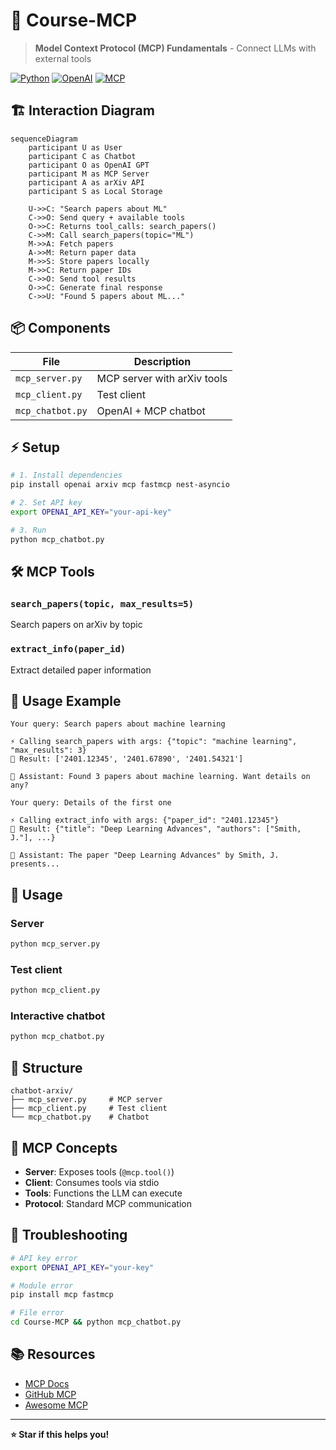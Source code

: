 # 🚀 Course-MCP

> **Model Context Protocol (MCP) Fundamentals** - Connect LLMs with external tools

[![Python](https://img.shields.io/badge/Python-3.8+-blue.svg)](https://python.org)
[![OpenAI](https://img.shields.io/badge/OpenAI-GPT--4-green.svg)](https://openai.com)
[![MCP](https://img.shields.io/badge/MCP-Protocol-orange.svg)](https://modelcontextprotocol.io)

## 🏗️ Interaction Diagram

```mermaid
sequenceDiagram
    participant U as User
    participant C as Chatbot
    participant O as OpenAI GPT
    participant M as MCP Server
    participant A as arXiv API
    participant S as Local Storage

    U->>C: "Search papers about ML"
    C->>O: Send query + available tools
    O->>C: Returns tool_calls: search_papers()
    C->>M: Call search_papers(topic="ML")
    M->>A: Fetch papers
    A->>M: Return paper data
    M->>S: Store papers locally
    M->>C: Return paper IDs
    C->>O: Send tool results
    O->>C: Generate final response
    C->>U: "Found 5 papers about ML..."
```

## 📦 Components

| File | Description |
|------|-------------|
| `mcp_server.py` | MCP server with arXiv tools |
| `mcp_client.py` | Test client |
| `mcp_chatbot.py` | OpenAI + MCP chatbot |

## ⚡ Setup

```bash
# 1. Install dependencies
pip install openai arxiv mcp fastmcp nest-asyncio

# 2. Set API key
export OPENAI_API_KEY="your-api-key"

# 3. Run
python mcp_chatbot.py
```

## 🛠️ MCP Tools

### `search_papers(topic, max_results=5)`
Search papers on arXiv by topic

### `extract_info(paper_id)`
Extract detailed paper information

## 💬 Usage Example

```
Your query: Search papers about machine learning

⚡ Calling search_papers with args: {"topic": "machine learning", "max_results": 3}
📄 Result: ['2401.12345', '2401.67890', '2401.54321']

🤖 Assistant: Found 3 papers about machine learning. Want details on any?

Your query: Details of the first one

⚡ Calling extract_info with args: {"paper_id": "2401.12345"}
📄 Result: {"title": "Deep Learning Advances", "authors": ["Smith, J."], ...}

🤖 Assistant: The paper "Deep Learning Advances" by Smith, J. presents...
```

## 🚀 Usage

### Server
```bash
python mcp_server.py
```

### Test client
```bash
python mcp_client.py
```

### Interactive chatbot
```bash
python mcp_chatbot.py
```

## 📁 Structure

```
chatbot-arxiv/
├── mcp_server.py     # MCP server
├── mcp_client.py     # Test client
└── mcp_chatbot.py    # Chatbot
```

## 🧠 MCP Concepts

- **Server**: Exposes tools (`@mcp.tool()`)
- **Client**: Consumes tools via stdio
- **Tools**: Functions the LLM can execute
- **Protocol**: Standard MCP communication

## 🔧 Troubleshooting

```bash
# API key error
export OPENAI_API_KEY="your-key"

# Module error
pip install mcp fastmcp

# File error
cd Course-MCP && python mcp_chatbot.py
```

## 📚 Resources

- [MCP Docs](https://modelcontextprotocol.io)
- [GitHub MCP](https://github.com/github/github-mcp-server)
- [Awesome MCP](https://github.com/punkpeye/awesome-mcp-servers)

---

**⭐ Star if this helps you!**
